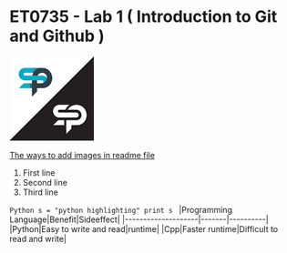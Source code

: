 # ET0735 - Lab 1 ( Introduction to Git and Github )

![images](images.png)

[The ways to add images in readme file](https://cloudinary.com/guides/web-performance/4-ways-to-add-images-to-github-readme-1-bonus-method)

1. First line
2. Second line
3. Third line

`Python
s = "python highlighting"
print s
`
|Programming Language|Benefit|Sideeffect|
|--------------------|-------|----------|
|Python|Easy to write and read|runtime|
|Cpp|Faster runtime|Difficult to read and write|

